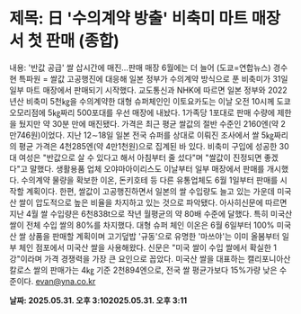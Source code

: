 # **제목: 日 '수의계약 방출' 비축미 마트 매장서 첫 판매 (종합)**

  내용: '반값 공급' 쌀 삽시간에 매진…판매 매장 6월에는 더 늘어 (도쿄=연합뉴스) 경수현 특파원 = 쌀값 고공행진에 대응해 일본 정부가 수의계약 방식으로 푼 비축미가 31일 일부 마트 매장에서 판매되기 시작했다.    교도통신과 NHK에 따르면 일본 정부와 2022년산 비축미 5천㎏을 수의계약한 대형 슈퍼체인인 이토요카도는 이날 오전 10시께 도쿄 오모리점에 5㎏짜리 500포대를 우선 매장에 내놨다.     1가족당 1포대로 판매 수량에 제한을 뒀지만 약 30분 만에 매진됐다.    가격은 최근 평균 쌀값의 절반 수준인 2160엔(약 2만746원)이었다.     지난 12∼18일 일본 전국 슈퍼를 상대로 이뤄진 조사에서 쌀 5㎏짜리의 평균 가격은 4천285엔(약 4만1천원)으로 집계된 바 있다.    비축미 구입에 성공한 30대 여성은 "반값으로 살 수 있다고 해서 아침부터 줄 섰다"며 "쌀값이 진정되면 좋겠다"고 말했다.     생활용품 업체 오야마아이리스도 이날부터 일부 매장에서 판매를 개시했다.    수의계약 물량을 확보한 이온, 돈키호테 등 다른 유통업체도 6월 1일부터 판매를 시작할 계획이다.    한편, 쌀값이 고공행진하면서 일본의 쌀 수입량도 늘고 있는 가운데 미국산 쌀이 압도적으로 높은 비율을 차지하고 있는 것으로 파악됐다.     아사히신문에 따르면 지난 4월 쌀 수입량은 6천838t으로 작년 월평균의 약 80배 수준에 달했다.    특히 미국산 쌀이 전체 수입 쌀의 80%를 차지했다.    대형 슈퍼 체인 이온은 6월 6일부터 100% 미국산 쌀 상품을 판매할 계획이며 고기덮밥 '규동'으로 유명한 '마쓰야'는 이미 올봄부터 일부 체인 점포에서 미국산 쌀을 사용해왔다.     신문은 "미국 쌀이 수입 쌀에서 확실한 1강"이라며 가격 경쟁력을 가장 큰 요인으로 꼽았다.     미국산 쌀을 대표하는 캘리포니아산 칼로스 쌀의 판매가는 4㎏ 기준 2천894엔으로, 전국 쌀 평균가보다 15%가량 낮은 수준이다.    evan@yna.co.kr

  **날짜: 2025.05.31. 오후 3:102025.05.31. 오후 3:11**